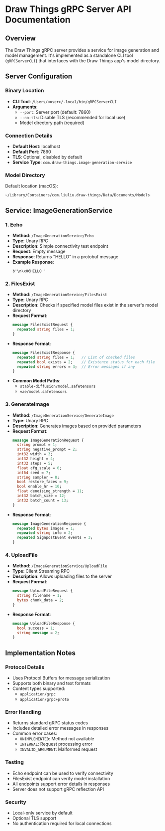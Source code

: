 # Draw Things gRPC Server API Documentation

## Overview

The Draw Things gRPC server provides a service for image generation and model management. It's implemented as a standalone CLI tool (`gRPCServerCLI`) that interfaces with the Draw Things app's model directory.

## Server Configuration

### Binary Location
- **CLI Tool**: `/Users/<user>/.local/bin/gRPCServerCLI`
- **Arguments**:
  - `--port`: Server port (default: 7860)
  - `--no-tls`: Disable TLS (recommended for local use)
  - Model directory path (required)

### Connection Details
- **Default Host**: localhost
- **Default Port**: 7860
- **TLS**: Optional, disabled by default
- **Service Type**: `com.draw-things.image-generation-service`

### Model Directory
Default location (macOS):
```
~/Library/Containers/com.liuliu.draw-things/Data/Documents/Models
```

## Service: ImageGenerationService

### 1. Echo
- **Method**: `/ImageGenerationService/Echo`
- **Type**: Unary RPC
- **Description**: Simple connectivity test endpoint
- **Request**: Empty message
- **Response**: Returns "HELLO" in a protobuf message
- **Example Response**:
  ```
  b'\n\x06HELLO '
  ```

### 2. FilesExist
- **Method**: `/ImageGenerationService/FilesExist`
- **Type**: Unary RPC
- **Description**: Checks if specified model files exist in the server's model directory
- **Request Format**:
  ```protobuf
  message FilesExistRequest {
    repeated string files = 1;
  }
  ```
- **Response Format**:
  ```protobuf
  message FilesExistResponse {
    repeated string files = 1;   // List of checked files
    repeated bool exists = 2;    // Existence status for each file
    repeated string errors = 3;  // Error messages if any
  }
  ```
- **Common Model Paths**:
  - `stable-diffusion/model.safetensors`
  - `vae/model.safetensors`

### 3. GenerateImage
- **Method**: `/ImageGenerationService/GenerateImage`
- **Type**: Unary RPC
- **Description**: Generates images based on provided parameters
- **Request Format**:
  ```protobuf
  message ImageGenerationRequest {
    string prompt = 1;
    string negative_prompt = 2;
    int32 width = 3;
    int32 height = 4;
    int32 steps = 5;
    float cfg_scale = 6;
    int64 seed = 7;
    string sampler = 8;
    bool restore_faces = 9;
    bool enable_hr = 10;
    float denoising_strength = 11;
    int32 batch_size = 12;
    int32 batch_count = 13;
  }
  ```
- **Response Format**:
  ```protobuf
  message ImageGenerationResponse {
    repeated bytes images = 1;
    repeated string info = 2;
    repeated SignpostEvent events = 3;
  }
  ```

### 4. UploadFile
- **Method**: `/ImageGenerationService/UploadFile`
- **Type**: Client Streaming RPC
- **Description**: Allows uploading files to the server
- **Request Format**:
  ```protobuf
  message UploadFileRequest {
    string filename = 1;
    bytes chunk_data = 2;
  }
  ```
- **Response Format**:
  ```protobuf
  message UploadFileResponse {
    bool success = 1;
    string message = 2;
  }
  ```

## Implementation Notes

### Protocol Details
- Uses Protocol Buffers for message serialization
- Supports both binary and text formats
- Content types supported:
  - `application/grpc`
  - `application/grpc+proto`

### Error Handling
- Returns standard gRPC status codes
- Includes detailed error messages in responses
- Common error cases:
  - `UNIMPLEMENTED`: Method not available
  - `INTERNAL`: Request processing error
  - `INVALID_ARGUMENT`: Malformed request

### Testing
- Echo endpoint can be used to verify connectivity
- FilesExist endpoint can verify model installation
- All endpoints support error details in responses
- Server does not support gRPC reflection API

### Security
- Local-only service by default
- Optional TLS support
- No authentication required for local connections